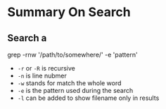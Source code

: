 # Summary On Search

## Search a 

grep -rnw '/path/to/somewhere/' -e 'pattern'

- `-r` or `-R` is recursive
- `-n` is line nubmer
- `-w` stands for match the whole word
- `-e` is the pattern used during the search
- `-l` can be added to show filename only in results
